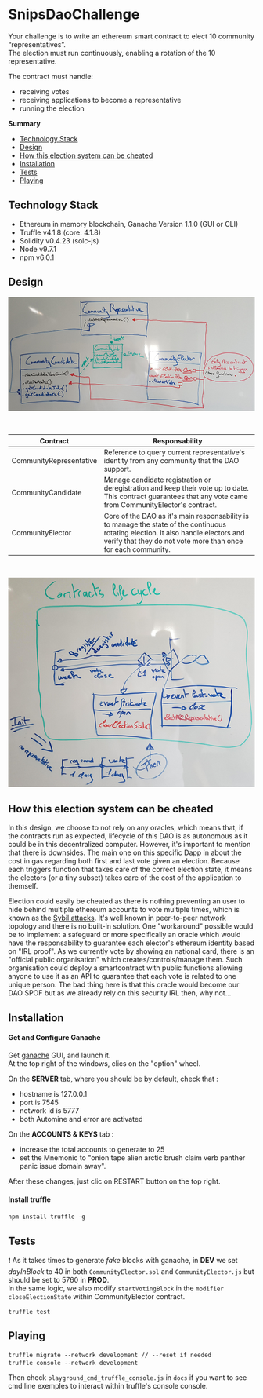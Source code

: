 # SnipsDaoChallenge

Your challenge is to write an ethereum smart contract to elect 10 community “representatives”. <br>
The election must run continuously, enabling a rotation of the 10 representative.

The contract must handle:

- receiving votes
- receiving applications to become a representative
- running the election

**Summary**

* [Technology Stack](#technology-stack)
* [Design](#design)
* [How this election system can be cheated](#how-this-election-system-can-be-cheated)
* [Installation](#installation)
* [Tests](#tests)
* [Playing](#playing)

## Technology Stack

- Ethereum in memory blockchain, Ganache Version 1.1.0 (GUI or CLI)
- Truffle v4.1.8 (core: 4.1.8)
- Solidity v0.4.23 (solc-js)
- Node v9.7.1
- npm v6.0.1

## Design

[![Design](docs/pictures/snips_dao_design.png)](docs/pictures/snips_dao_design.png)

<br>

| Contract                | Responsability                 |
|-------------------------|--------------------------------|
| CommunityRepresentative | Reference to query current representative's identity from any community that the DAO support. |
| CommunityCandidate | Manage candidate registration or deregistration and keep their vote up to date. This contract guarantees that any vote came from CommunityElector's contract. |
| CommunityElector | Core of the DAO as it's main responsability is to manage the state of the continuous rotating election. It also handle electors and verify that they do not vote more than once for each community. |

<br>

[![Lifecycle](docs/pictures/snips_dao_lifecycle.png)](docs/pictures/snips_dao_lifecycle.png)

## How this election system can be cheated

In this design, we choose to not rely on any oracles, which means that, if the contracts run as expected, lifecycle of this DAO is as autonomous as it could be in this decentralized computer. However, it's important to mention that there is downsides. The main one on this specific Dapp in about the cost in gas regarding both first and last vote given an election. Because each triggers function that takes care of the correct election state, it means the electors (or a tiny subset) takes care of the cost of the application to themself.

Election could easily be cheated as there is nothing preventing an user to hide behind multiple ethereum accounts to vote multiple times, which is known as the [Sybil attacks](https://en.wikipedia.org/wiki/Sybil_attack). It's well known in peer-to-peer network topology and there is no built-in solution. 
One "workaround" possible would be to implement a safeguard or more specifically an oracle which would have the responsability to guarantee each elector's ethereum identity based on "IRL proof". As we currently vote by showing an national card, there is an "official public organisation" which creates/controls/manage them. Such organisation could deploy a smartcontract with public functions allowing anyone to use it as an API to guarantee that each vote is related to one unique person. The bad thing here is that this oracle would become our DAO SPOF but as we already rely on this security IRL then, why not... 

## Installation

#### Get and Configure Ganache

Get [ganache](http://truffleframework.com/ganache/) GUI, and launch it.<br>
At the top right of the windows, clics on the "option" wheel.<br>

On the **SERVER** tab, where you should be by default, check that :
- hostname is 127.0.0.1
- port is 7545
- network id is 5777
- both Automine and error are activated

On the **ACCOUNTS & KEYS** tab :
- increase the total accounts to generate to 25
- set the Mnemonic to "onion tape alien arctic brush claim verb panther panic issue domain away".

After these changes, just clic on RESTART button on the top right.

#### Install truffle

```
npm install truffle -g
```

## Tests

:heavy_exclamation_mark: As it takes times to generate *fake* blocks with ganache, in **DEV** we set *dayInBlock* to 40 in both `CommunityElector.sol` and `CommunityElector.js` but should be set to 5760 in **PROD**.<br>
In the same logic, we also modify `startVotingBlock` in the `modifier closeElectionState` within CommunityElector contract.

```
truffle test
```

## Playing

```
truffle migrate --network development // --reset if needed
truffle console --network development
```

Then check `playground_cmd_truffle_console.js` in `docs` if you want to see cmd line exemples to interact within truffle's console console.
